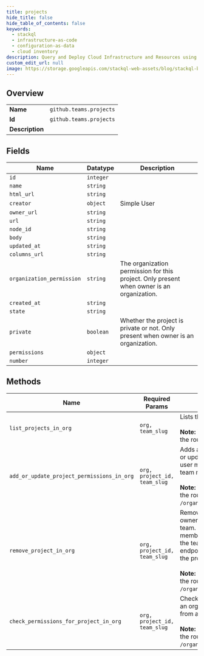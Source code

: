 ```yaml
---
title: projects
hide_title: false
hide_table_of_contents: false
keywords:
  - stackql
  - infrastructure-as-code
  - configuration-as-data
  - cloud inventory
description: Query and Deploy Cloud Infrastructure and Resources using SQL
custom_edit_url: null
image: https://storage.googleapis.com/stackql-web-assets/blog/stackql-blog-post-featured-image.png
---
```

  
    

## Overview
<table><tbody>
<tr><td><b>Name</b></td><td><code>github.teams.projects</code></td></tr>
<tr><td><b>Id</b></td><td><code>github.teams.projects</code></td></tr>
<tr><td><b>Description</b></td><td></td></tr>
</tbody></table>

## Fields
| Name | Datatype | Description |
| ---- | -------- | ----------- |
| `id` | `integer` |  |
| `name` | `string` |  |
| `html_url` | `string` |  |
| `creator` | `object` | Simple User |
| `owner_url` | `string` |  |
| `url` | `string` |  |
| `node_id` | `string` |  |
| `body` | `string` |  |
| `updated_at` | `string` |  |
| `columns_url` | `string` |  |
| `organization_permission` | `string` | The organization permission for this project. Only present when owner is an organization. |
| `created_at` | `string` |  |
| `state` | `string` |  |
| `private` | `boolean` | Whether the project is private or not. Only present when owner is an organization. |
| `permissions` | `object` |  |
| `number` | `integer` |  |
## Methods
| Name | Required Params | Description | Accessible by |
| ---- | --------------- | ----------- | ------------- |
| `list_projects_in_org` | `org, team_slug` | Lists the organization projects for a team.<br /><br />**Note:** You can also specify a team by `org_id` and `team_id` using the route `GET /organizations/{org_id}/team/{team_id}/projects`. | SELECT |
| `add_or_update_project_permissions_in_org` | `org, project_id, team_slug` | Adds an organization project to a team. To add a project to a team or update the team's permission on a project, the authenticated user must have `admin` permissions for the project. The project and team must be part of the same organization.<br /><br />**Note:** You can also specify a team by `org_id` and `team_id` using the route `PUT /organizations/{org_id}/team/{team_id}/projects/{project_id}`. | INSERT |
| `remove_project_in_org` | `org, project_id, team_slug` | Removes an organization project from a team. An organization owner or a team maintainer can remove any project from the team. To remove a project from a team as an organization member, the authenticated user must have `read` access to both the team and project, or `admin` access to the team or project. This endpoint removes the project from the team, but does not delete the project.<br /><br />**Note:** You can also specify a team by `org_id` and `team_id` using the route `DELETE /organizations/{org_id}/team/{team_id}/projects/{project_id}`. | DELETE |
| `check_permissions_for_project_in_org` | `org, project_id, team_slug` | Checks whether a team has `read`, `write`, or `admin` permissions for an organization project. The response includes projects inherited from a parent team.<br /><br />**Note:** You can also specify a team by `org_id` and `team_id` using the route `GET /organizations/{org_id}/team/{team_id}/projects/{project_id}`. | EXEC |
